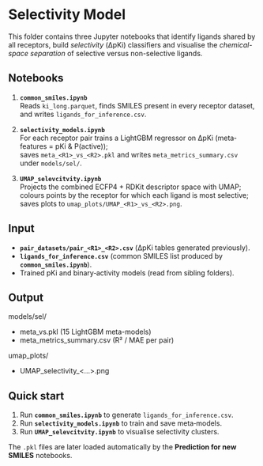 Selectivity Model
=================

This folder contains three Jupyter notebooks that identify ligands shared by all
receptors, build *selectivity* (ΔpKi) classifiers and visualise the
*chemical-space separation* of selective versus non-selective ligands.

Notebooks
---------

1. **`common_smiles.ipynb`**  
   Reads `ki_long.parquet`, finds SMILES present in every receptor dataset,
   and writes `ligands_for_inference.csv`.

2. **`selectivity_models.ipynb`**  
   For each receptor pair trains a LightGBM regressor on ΔpKi (meta‐features = pKi & P(active));  
   saves `meta_<R1>_vs_<R2>.pkl` and writes `meta_metrics_summary.csv` under `models/sel/`.

3. **`UMAP_selevcitvity.ipynb`**  
   Projects the combined ECFP4 + RDKit descriptor space with UMAP;  
   colours points by the receptor for which each ligand is most selective;  
   saves plots to `umap_plots/UMAP_<R1>_vs_<R2>.png`.

Input
-----

* **`pair_datasets/pair_<R1>_<R2>.csv`** (ΔpKi tables generated previously).
* **`ligands_for_inference.csv`** (common SMILES list produced by
  **`common_smiles.ipynb`**).
* Trained pKi and binary‐activity models (read from sibling folders).

Output
------
models/sel/
- meta_<R1>vs<R2>.pkl (15 LightGBM meta-models)
- meta_metrics_summary.csv (R² / MAE per pair)

umap_plots/
-  UMAP_selectivity_<…>.png

Quick start
-----------

1. Run **`common_smiles.ipynb`** to generate `ligands_for_inference.csv`.  
2. Run **`selectivity_models.ipynb`** to train and save meta‐models.  
3. Run **`UMAP_selevcitvity.ipynb`** to visualise selectivity clusters.

The `.pkl` files are later loaded automatically by the **Prediction for new SMILES** notebooks.
